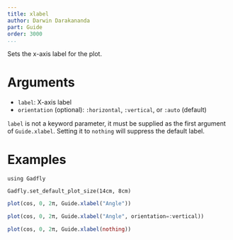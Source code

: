 ```yaml
---
title: xlabel
author: Darwin Darakananda
part: Guide
order: 3000
...
```


Sets the x-axis label for the plot.

# Arguments
  * `label`: X-axis label
  * `orientation` (optional): `:horizontal`, `:vertical`, or `:auto` (default)

`label` is not a keyword parameter, it must be supplied as the first
argument of `Guide.xlabel`.  Setting it to `nothing` will suppress
the default label.

# Examples

```{.julia hide="true" results="none"}
using Gadfly

Gadfly.set_default_plot_size(14cm, 8cm)
```

```julia
plot(cos, 0, 2π, Guide.xlabel("Angle"))
```

```julia
plot(cos, 0, 2π, Guide.xlabel("Angle", orientation=:vertical))
```

```julia
plot(cos, 0, 2π, Guide.xlabel(nothing))
```
